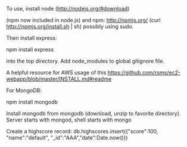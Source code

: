 To use, install node (http://nodejs.org/#download) 

(npm now included in node.js) and npm:  http://npmjs.org/  (curl http://npmjs.org/install.sh | sh) possibly using sudo. 

Then install express:

npm install express

into the top directory.  Add node_modules to global gitignore file. 


A helpful resource for AWS usage of this https://github.com/rsms/ec2-webapp/blob/master/INSTALL.md#readme

For MongoDB: 

npm install mongodb

Install mongodb from mongodb (download, unzip to favorite directory). Server starts with mongod, shell starts with mongo

Create a highscore record: 
db.highscores.insert({"score":100, "name":"default", "_id":"AAA","date":Date.now()})

